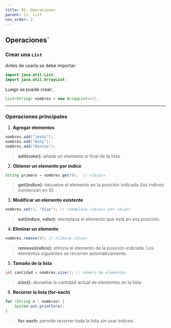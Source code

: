 ```yaml
---
title: 02. Operaciones
parent: 11. List
nav_order: 2
---
```


## Operaciones`

### Crear una `List`

Antes de usarla se debe importar:

```java
import java.util.List;
import java.util.ArrayList;
```

Luego se puede crear:

```java
List<String> nombres = new ArrayList<>();
```

---
### Operaciones principales

1. **Agregar elementos**

```java
nombres.add("Jesús");
nombres.add("Naty");
nombres.add("Donnie");
```

> **add(valor):** añade un elemento al final de la lista.

2. **Obtener un elemento por índice**

```java
String primero = nombres.get(0);  // «Jesús»
```

> **get(indice):** devuelve el elemento en la posición indicada (los índices comienzan en 0).

3. **Modificar un elemento existente**

```java
nombres.set(1, "Xiao"); // reemplaza «Jesús» por «Xiao»
```

> **set(indice, valor):** reemplaza el elemento que está en esa posición.

4. **Eliminar un elemento**

```java
nombres.remove(0); // elimina «Xiao»
```

> **remove(indice):** elimina el elemento de la posición indicada. Los elementos siguientes se recorren automáticamente.

5. **Tamaño de la lista**

```java
int cantidad = nombres.size(); // número de elementos
```

> **size():** devuelve la cantidad actual de elementos en la lista.

6. **Recorrer la lista (for-each)**

```java
for (String n : nombres) {
    System.out.println(n);
}
```

> **for-each:** permite recorrer toda la lista sin usar índices.

